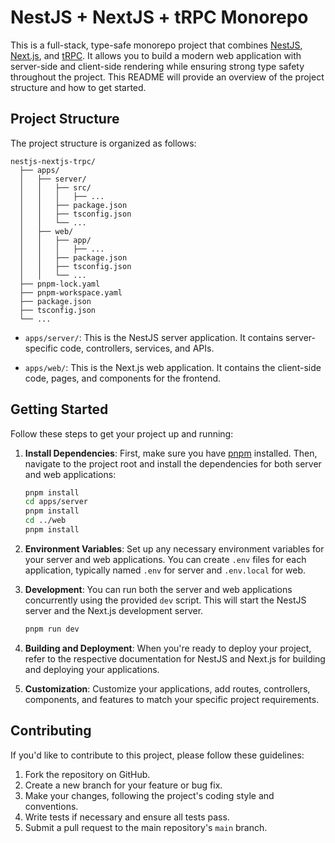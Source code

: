 # NestJS + NextJS + tRPC Monorepo

This is a full-stack, type-safe monorepo project that
combines [NestJS](https://nestjs.com/), [Next.js](https://nextjs.org/), and [tRPC](https://trpc.io/). It allows you to
build a modern web application with server-side and client-side rendering while ensuring strong type safety throughout
the project. This README will provide an overview of the project structure and how to get started.

## Project Structure

The project structure is organized as follows:

```
nestjs-nextjs-trpc/
  ├── apps/
  │   ├── server/
  │   │   ├── src/
  │   │   │   ├── ...
  │   │   ├── package.json
  │   │   ├── tsconfig.json
  │   │   └── ...
  │   ├── web/
  │   │   ├── app/
  │   │   │   ├── ...
  │   │   ├── package.json
  │   │   ├── tsconfig.json
  │   │   └── ...
  ├── pnpm-lock.yaml
  ├── pnpm-workspace.yaml
  ├── package.json
  ├── tsconfig.json
  └── ...
```

- `apps/server/`: This is the NestJS server application. It contains server-specific code, controllers, services, and
  APIs.

- `apps/web/`: This is the Next.js web application. It contains the client-side code, pages, and components for the
  frontend.

## Getting Started

Follow these steps to get your project up and running:

1. **Install Dependencies**: First, make sure you have [pnpm](https://pnpm.io/) installed. Then, navigate to the project
   root and install the dependencies for both server and web applications:

   ```bash
   pnpm install
   cd apps/server
   pnpm install
   cd ../web
   pnpm install
   ```

2. **Environment Variables**: Set up any necessary environment variables for your server and web applications. You can
   create `.env` files for each application, typically named `.env` for server and `.env.local` for web.

3. **Development**: You can run both the server and web applications concurrently using the provided `dev` script. This
   will start the NestJS server and the Next.js development server.

   ```bash
   pnpm run dev
   ```

4. **Building and Deployment**: When you're ready to deploy your project, refer to the respective documentation for
   NestJS and Next.js for building and deploying your applications.

5. **Customization**: Customize your applications, add routes, controllers, components, and features to match your
   specific project requirements.

## Contributing

If you'd like to contribute to this project, please follow these guidelines:

1. Fork the repository on GitHub.
2. Create a new branch for your feature or bug fix.
3. Make your changes, following the project's coding style and conventions.
4. Write tests if necessary and ensure all tests pass.
5. Submit a pull request to the main repository's `main` branch.

